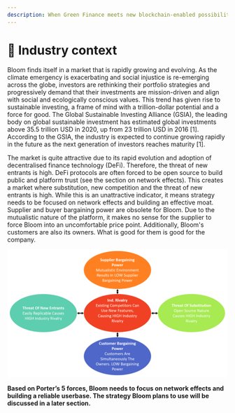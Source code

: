 ```yaml
---
description: When Green Finance meets new blockchain-enabled possibilities
---
```


# 💸 Industry context

Bloom finds itself in a market that is rapidly growing and evolving. As the climate emergency is exacerbating and social injustice is re-emerging across the globe, investors are rethinking their portfolio strategies and progressively demand that their investments are mission-driven and align with social and ecologically conscious values. This trend has given rise to sustainable investing, a frame of mind with a trillion-dollar potential and a force for good. The Global Sustainable Investing Alliance (GSIA), the leading body on global sustainable investment has estimated global investments above 35.5 trillion USD in 2020, up from 23 trillion USD in 2016 \[1]. According to the GSIA, the industry is expected to continue growing rapidly in the future as the next generation of investors reaches maturity \[1].

The market is quite attractive due to its rapid evolution and adoption of decentralised finance technology (DeFi). Therefore, the threat of new entrants is high. DeFi protocols are often forced to be open source to build public and platform trust (see the section on network effects). This creates a market where substitution, new competition and the threat of new entrants is high. While this is an unattractive indicator, it means strategy needs to be focused on network effects and building an effective moat. Supplier and buyer bargaining power are obsolete for Bloom. Due to the mutualistic nature of the platform, it makes no sense for the supplier to force Bloom into an uncomfortable price point. Additionally, Bloom's customers are also its owners. What is good for them is good for the company.

![](<../.gitbook/assets/image (1).png>)

**Based on Porter’s 5 forces, Bloom needs to focus on network effects and building a reliable userbase. The strategy Bloom plans to use will be discussed in a later section.**
